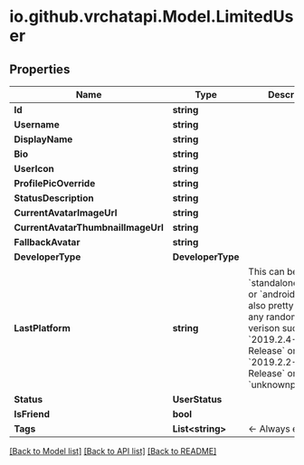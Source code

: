 
# io.github.vrchatapi.Model.LimitedUser

## Properties

Name | Type | Description | Notes
------------ | ------------- | ------------- | -------------
**Id** | **string** |  | 
**Username** | **string** |  | 
**DisplayName** | **string** |  | 
**Bio** | **string** |  | [optional] 
**UserIcon** | **string** |  | 
**ProfilePicOverride** | **string** |  | 
**StatusDescription** | **string** |  | 
**CurrentAvatarImageUrl** | **string** |  | 
**CurrentAvatarThumbnailImageUrl** | **string** |  | 
**FallbackAvatar** | **string** |  | 
**DeveloperType** | **DeveloperType** |  | 
**LastPlatform** | **string** | This can be &#x60;standalonewindows&#x60; or &#x60;android&#x60;, but can also pretty much be any random Unity verison such as &#x60;2019.2.4-801-Release&#x60; or &#x60;2019.2.2-772-Release&#x60; or even &#x60;unknownplatform&#x60;. | 
**Status** | **UserStatus** |  | 
**IsFriend** | **bool** |  | 
**Tags** | **List&lt;string&gt;** | &lt;- Always empty. | 

[[Back to Model list]](../README.md#documentation-for-models)
[[Back to API list]](../README.md#documentation-for-api-endpoints)
[[Back to README]](../README.md)

